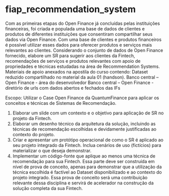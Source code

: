 # fiap_recommendation_system

Com as primeiras etapas do Open Finance já concluídas pelas instituições financeiras, foi criada e populada uma base de dados de clientes e produtos de diferentes instituições que consentiram compartilhar seus dados via Open Finance.
Com uma base de clientes e produtos financeiros é possível utilizar esses dados para oferecer produtos e serviços mais relevantes ao clientes.
Considerando o conjunto de dados de Open Finance fornecido, elabore um SR para sugerir aos clientes da Fintech, recomendações de serviços e produtos relevantes com apoio de propriedades e técnicas estudadas na área de Recommendation Systems.
Materiais de apoio anexados na apostila do curso contendo:
Dataset reduzido compartilhado no material da aula 01 (handson).
Banco central – Open Finance - área do desenvolvedor
Banco central – Open Finance - diretório de urls com dados abertos e fechados das IFs

Escopo:
Utilizar o Case Open Finance da QuantumFinance para aplicar os conceitos e técnicas de Sistemas de Recomendação.
1. Elaborar um slide com um contexto e o objetivo para aplicação de SR no projeto da Fintech. 
2. Elaborar um desenho técnico da arquitetura da solução, incluindo as técnicas de recomendação escolhidas e devidamente justificadas ao contexto do projeto.
3. Criar e apresentar um protótipo operacional de como o SR é aplicado ao seu projeto integrado da Fintech. Inclua cenários de uso (fictícios) para materializar o que deseja demonstrar.
4. Implementar um código-fonte que aplique ao menos uma técnica de recomendação para sua Fintech. Essa parte deve ser construída em nível de prova de conceito, apenas para demonstrar que a utilização da técnica escolhida é factível ao Dataset disponibilizado e ao contexto do projeto integrado. Essa prova de conceito será uma contribuição relevante dessa disciplina e servirá de acelerador na construção da solução completa da sua Fintech.
